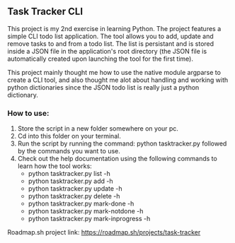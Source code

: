 <h2>Task Tracker CLI</h2>

This project is my 2nd exercise in learning Python. The project features a simple CLI todo list application. The tool allows you to add, update and remove tasks to and from a todo list. The list is persistant and is stored inside a JSON file in the application's root directory (the JSON file is automatically created upon launching the tool for the first time).

This project mainly thought me how to use the native module argparse to create a CLI tool, and also thought me alot about handling and working with python dictionaries since the JSON todo list is really just a python dictionary.

<h3>How to use:</h3>
<ol>
<li>Store the script in a new folder somewhere on your pc.</li>
<li>Cd into this folder on your terminal.</li>
<li>Run the script by running the command: python tasktracker.py followed by the commands you want to use.</li>
<li>Check out the help documentation using the following commands to learn how the tool works:
<ul>
    <li>python tasktracker.py list -h</li>
    <li>python tasktracker.py add -h</li>
    <li>python tasktracker.py update -h</li>
    <li>python tasktracker.py delete -h</li>
    <li>python tasktracker.py mark-done -h</li>
    <li>python tasktracker.py mark-notdone -h</li>
    <li>python tasktracker.py mark-inprogress -h</li>
</ul>
</ol>

Roadmap.sh project link: https://roadmap.sh/projects/task-tracker 